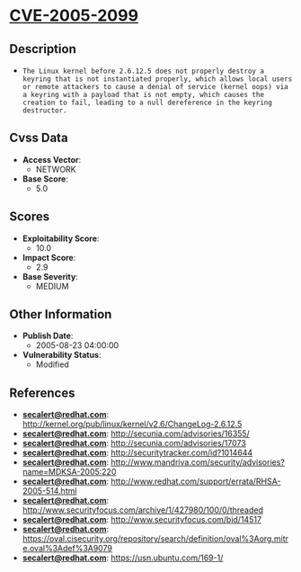 
# [CVE-2005-2099](https://cve.mitre.org/cgi-bin/cvename.cgi?name=CVE-2005-2099)

## Description

- `The Linux kernel before 2.6.12.5 does not properly destroy a keyring that is not instantiated properly, which allows local users or remote attackers to cause a denial of service (kernel oops) via a keyring with a payload that is not empty, which causes the creation to fail, leading to a null dereference in the keyring destructor.`

## Cvss Data

- **Access Vector**:
  - NETWORK
- **Base Score**:
  - 5.0

## Scores

- **Exploitability Score**:
  - 10.0
- **Impact Score**:
  - 2.9
- **Base Severity**:
  - MEDIUM

## Other Information

- **Publish Date**:
  - 2005-08-23 04:00:00
- **Vulnerability Status**:
  - Modified

## References

- **secalert@redhat.com**: http://kernel.org/pub/linux/kernel/v2.6/ChangeLog-2.6.12.5
- **secalert@redhat.com**: http://secunia.com/advisories/16355/
- **secalert@redhat.com**: http://secunia.com/advisories/17073
- **secalert@redhat.com**: http://securitytracker.com/id?1014644
- **secalert@redhat.com**: http://www.mandriva.com/security/advisories?name=MDKSA-2005:220
- **secalert@redhat.com**: http://www.redhat.com/support/errata/RHSA-2005-514.html
- **secalert@redhat.com**: http://www.securityfocus.com/archive/1/427980/100/0/threaded
- **secalert@redhat.com**: http://www.securityfocus.com/bid/14517
- **secalert@redhat.com**: https://oval.cisecurity.org/repository/search/definition/oval%3Aorg.mitre.oval%3Adef%3A9079
- **secalert@redhat.com**: https://usn.ubuntu.com/169-1/
